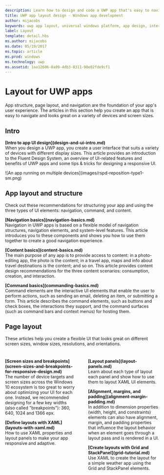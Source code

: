 ```yaml
---
description: Learn how to design and code a UWP app that's easy to navigate and looks great on a variety of devices and screen sizes.
title: UWP app layout design - Windows app development
author: mijacobs
keywords: uwp app layout, universal windows platform, app design, interface
label: Layout
template: detail.hbs
ms.author: mijacobs
ms.date: 05/19/2017
ms.topic: article
ms.prod: windows
ms.technology: uwp
ms.assetid: 1aa12606-8a99-4db3-8311-90e02fde9cf1
---
```

# Layout for UWP apps
<link rel="stylesheet" href="https://az835927.vo.msecnd.net/sites/uwp/Resources/css/custom.css"> 


App structure, page layout, and navigation are the foundation of your app's user experience. The articles in this section help you create an app that is easy to navigate and looks great on a variety of devices and screen sizes.

## Intro

<div class="side-by-side">
<div class="side-by-side-content">
  <div class="side-by-side-content-left">
  <p><b>[Intro to app UI design](design-and-ui-intro.md)</b><br />
   When you design a UWP app, you create a user interface that suits a variety of devices with different display sizes. This article provides an introduction to the Fluent Design System, an overview of UI-related features and benefits of UWP apps and some tips & tricks for designing a responsive UI. </p>
  </div>
  <div class="side-by-side-content-right">
    ![An app running on multiple devices](images/rspd-reposition-type1-sm.png)
  </div>
</div>
</div>

## App layout and structure
Check out these recommendations for structuring your app and using the three types of UI elements: navigation, command, and content.

<div class="side-by-side">
<div class="side-by-side-content">
  <div class="side-by-side-content-left">
<p>
<b>[Navigation basics](navigation-basics.md)</b><br/>
Navigation in UWP apps is based on a flexible model of navigation structures, navigation elements, and system-level features. This article introduces you to these components and shows you how to use them together to create a good navigation experience.
</p>
<p>
<b>[Content basics](content-basics.md)</b><br/>
The main purpose of any app is to provide access to content: in a photo-editing app, the photo is the content; in a travel app, maps and info about travel destinations is the content; and so on. This article provides content design recommendations for the three content scenarios: consumption, creation, and interaction.
</p> 
  </div>
  <div class="side-by-side-content-right">
<p><b>[Command basics](commanding-basics.md)</b> <br />
Command elements are the interactive UI elements that enable the user to perform actions, such as sending an email, deleting an item, or submitting a form. This article describes the command elements, such as buttons and check boxes, the interactions they support, and the command surfaces (such as command bars and context menus) for hosting them.</p>
  </div>
</div>
</div>

## Page layout 
These articles help you create a flexible UI that looks great on different screen sizes, window sizes, resolutions, and orientations. 

<div style="column-count: 2; column-gap: 40px; margin-top: 40px;">

<div style="-webkit-column-break-inside: avoid; page-break-inside: avoid; break-inside: avoid;">
<p style="margin-top: 0px; padding-top: 0px;"><b>[Screen sizes and breakpoints](screen-sizes-and-breakpoints-for-responsive-design.md)</b><br/>
 The number of device targets and screen sizes across the Windows 10 ecosystem is too great to worry about optimizing your UI for each one. Instead, we recommended designing for a few key widths (also called "breakpoints"): 360, 640, 1024 and 1366 epx.</p>
</div>

<div style="-webkit-column-break-inside: avoid; page-break-inside: avoid; break-inside: avoid;">
  <p><b>[Define layouts with XAML](layouts-with-xaml.md)</b> <br/>
 How to use XAML properties and layout panels to make your app responsive and adaptive.</p>
</div>
<div style="-webkit-column-break-inside: avoid; page-break-inside: avoid; break-inside: avoid;">
   <p><b>[Layout panels](layout-panels.md)</b> <br />
   Learn about each type of layout each panel and show how to use them to layout XAML UI elements.</p> 
</div>
<div style="-webkit-column-break-inside: avoid; page-break-inside: avoid; break-inside: avoid;">
 <p><b>[Alignment, margins, and padding](alignment-margin-padding.md)</b> <br />
 In addition to dimension properties (width, height, and constraints) elements can also have alignment, margin, and padding properties that influence the layout behavior when an element goes through a layout pass and is rendered in a UI.</p> 
</div>
<div style="-webkit-column-break-inside: avoid; page-break-inside: avoid; break-inside: avoid;">
 <p><b>[Create layouts with Grid and StackPanel](grid-tutorial.md)</b> <br />
   Use XAML to create the layout for a simple weather app using the Grid and StackPanel elements. </p> 
</div>

</div>



